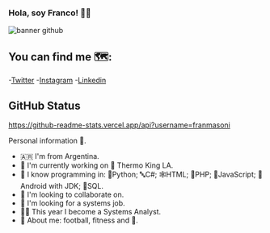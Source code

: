 ### Hola, soy Franco! 👨‍💻

![banner github](https://user-images.githubusercontent.com/70494412/115150239-ec218100-a03d-11eb-964d-dd37a9c24aa6.png)


## You can find me 🗺️:
-[Twitter](https://twitter.com/FranMasoni)
-[Instagram](https://www.instagram.com/franmasoni/)
-[Linkedin](https://www.linkedin.com/in/franco-masoni-9050141b0/)


## GitHub Status
https://github-readme-stats.vercel.app/api?username=franmasoni

Personal information 🥇.
- 🇦🇷 I'm from Argentina.
- 🔑 I'm currently working on 🥶 Thermo King LA.
- 🥬 I know programming in: 🐍Python; 🔤C#; 🕸️HTML; 🍪PHP; 📜JavaScript; 🤖Android with JDK; 📅SQL.
- 🧍  I'm looking to collaborate on.
- 🔡 I'm looking for a systems job.
- 🧑‍💻 This year I become a Systems Analyst.
- 🤙 About me: football, fitness and 🎥.
